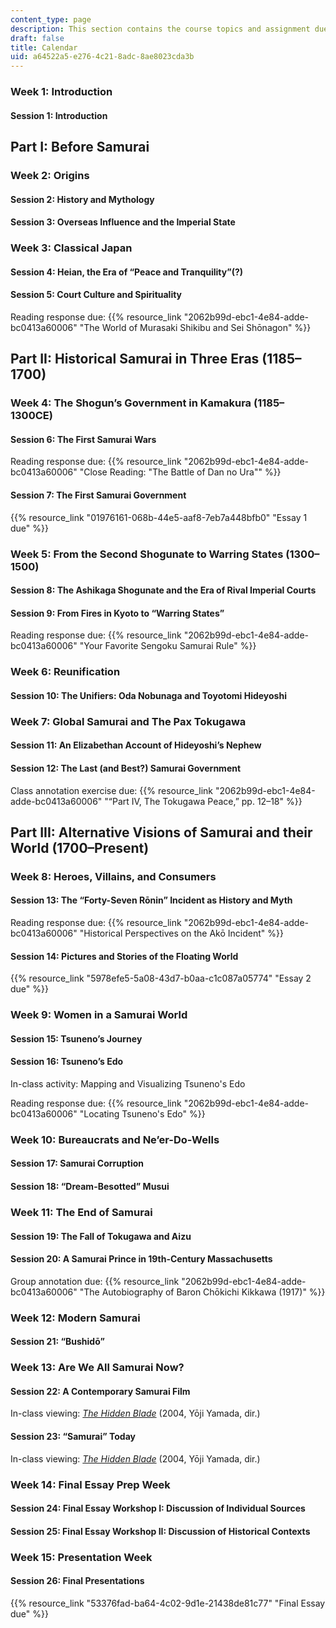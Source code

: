 ```yaml
---
content_type: page
description: This section contains the course topics and assignment due dates.
draft: false
title: Calendar
uid: a64522a5-e276-4c21-8adc-8ae8023cda3b
---
```

### Week 1: Introduction

#### Session 1: Introduction

## Part I: Before Samurai

### Week 2: Origins

#### Session 2: History and Mythology

#### Session 3: Overseas Influence and the Imperial State

### Week 3: Classical Japan

#### Session 4: Heian, the Era of “Peace and Tranquility”(?)

#### Session 5: Court Culture and Spirituality

Reading response due: {{% resource_link "2062b99d-ebc1-4e84-adde-bc0413a60006" "The World of Murasaki Shikibu and Sei Shōnagon" %}}

## Part II: Historical Samurai in Three Eras (1185–1700)

### Week 4: The Shogun’s Government in Kamakura (1185–1300CE)

#### Session 6: The First Samurai Wars

Reading response due: {{% resource_link "2062b99d-ebc1-4e84-adde-bc0413a60006" "Close Reading: \"The Battle of Dan no Ura\"" %}}

#### Session 7: The First Samurai Government

{{% resource_link "01976161-068b-44e5-aaf8-7eb7a448bfb0" "Essay 1 due" %}}

### Week 5: From the Second Shogunate to Warring States (1300–1500)

#### Session 8: The Ashikaga Shogunate and the Era of Rival Imperial Courts

#### Session 9: From Fires in Kyoto to “Warring States”

Reading response due: {{% resource_link "2062b99d-ebc1-4e84-adde-bc0413a60006" "Your Favorite Sengoku Samurai Rule" %}}

### Week 6: Reunification 

#### Session 10: The Unifiers: Oda Nobunaga and Toyotomi Hideyoshi

### Week 7: Global Samurai and The Pax Tokugawa

#### Session 11: An Elizabethan Account of Hideyoshi’s Nephew

#### Session 12: The Last (and Best?) Samurai Government

Class annotation exercise due: {{% resource_link "2062b99d-ebc1-4e84-adde-bc0413a60006" "“Part IV, The Tokugawa Peace,” pp. 12–18" %}}

## Part III: Alternative Visions of Samurai and their World (1700–Present)

### Week 8: Heroes, Villains, and Consumers

#### Session 13: The “Forty-Seven Rōnin” Incident as History and Myth

Reading response due: {{% resource_link "2062b99d-ebc1-4e84-adde-bc0413a60006" "Historical Perspectives on the Akō Incident" %}}

#### Session 14: Pictures and Stories of the Floating World

{{% resource_link "5978efe5-5a08-43d7-b0aa-c1c087a05774" "Essay 2 due" %}}

### Week 9: Women in a Samurai World

#### Session 15: Tsuneno’s Journey

#### Session 16: Tsuneno’s Edo

In-class activity: Mapping and Visualizing Tsuneno's Edo

Reading response due: {{% resource_link "2062b99d-ebc1-4e84-adde-bc0413a60006" "Locating Tsuneno's Edo" %}} 

### Week 10: Bureaucrats and Ne’er-Do-Wells

#### Session 17: Samurai Corruption

#### Session 18: “Dream-Besotted” Musui

### Week 11: The End of Samurai

#### Session 19: The Fall of Tokugawa and Aizu

#### Session 20: A Samurai Prince in 19th-Century Massachusetts 

Group annotation due: {{% resource_link "2062b99d-ebc1-4e84-adde-bc0413a60006" "The Autobiography of Baron Chōkichi Kikkawa (1917)" %}}

### Week 12: Modern Samurai

#### Session 21: “Bushidō”

### Week 13: Are We All Samurai Now? 

#### Session 22: A Contemporary Samurai Film

In-class viewing: [*The Hidden Blade*](https://www.imdb.com/title/tt0442286/?ref_=fn_al_tt_1) (2004, Yōji Yamada, dir.)

#### Session 23: “Samurai” Today

In-class viewing: [*The Hidden Blade*](https://www.imdb.com/title/tt0442286/?ref_=fn_al_tt_1) (2004, Yōji Yamada, dir.)

### Week 14: Final Essay Prep Week

#### Session 24: Final Essay Workshop I: Discussion of Individual Sources

#### Session 25: Final Essay Workshop II: Discussion of Historical Contexts

### Week 15: Presentation Week

#### Session 26: Final Presentations

{{% resource_link "53376fad-ba64-4c02-9d1e-21438de81c77" "Final Essay due" %}}
